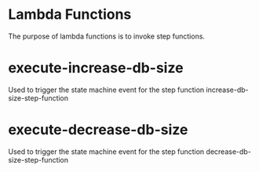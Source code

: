 # Lambda Functions
The purpose of lambda functions is to invoke step functions.

# execute-increase-db-size
Used to trigger the state machine event for the step function increase-db-size-step-function

# execute-decrease-db-size
Used to trigger the state machine event for the step function decrease-db-size-step-function